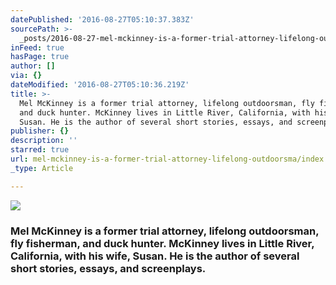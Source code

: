 ```yaml
---
datePublished: '2016-08-27T05:10:37.383Z'
sourcePath: >-
  _posts/2016-08-27-mel-mckinney-is-a-former-trial-attorney-lifelong-outdoorsma.md
inFeed: true
hasPage: true
author: []
via: {}
dateModified: '2016-08-27T05:10:36.219Z'
title: >-
  Mel McKinney is a former trial attorney, lifelong outdoorsman, fly fisherman,
  and duck hunter. McKinney lives in Little River, California, with his wife,
  Susan. He is the author of several short stories, essays, and screenplays.
publisher: {}
description: ''
starred: true
url: mel-mckinney-is-a-former-trial-attorney-lifelong-outdoorsma/index.html
_type: Article

---
```

![](https://the-grid-user-content.s3-us-west-2.amazonaws.com/460bbead-3d4b-4dca-be8e-724f7e982031.jpg)

### Mel McKinney is a former trial attorney, lifelong outdoorsman, fly fisherman, and duck hunter. McKinney lives in Little River, California, with his wife, Susan. He is the author of several short stories, essays, and screenplays.